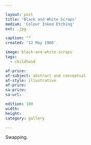 ```yaml
---

layout: post
title: 'Black and White Scraps'
medium: 'Colour Inked Etching'
ext: .jpg

caption: ""
created: '12 May 1986'

image: black-and-white-scraps
tags:
  - childhood

af-price:
af-subject: abstract and conceptual
af-style: illustrative
af-price:
sa-price:
sa-url:

edition: 100
width:
height:
category: gallery

---
```


Swapping.
